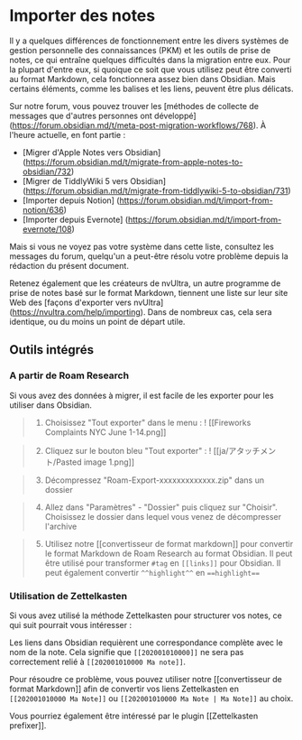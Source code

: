 # Importer des notes

Il y a quelques différences de fonctionnement entre les divers systèmes de gestion personnelle des connaissances (PKM) et les outils de prise de notes, ce qui entraîne quelques difficultés dans la migration entre eux. Pour la plupart d'entre eux, si quoique ce soit que vous utilisez peut être converti au format Markdown, cela fonctionnera assez bien dans Obsidian. Mais certains éléments, comme les balises et les liens, peuvent être plus délicats.

Sur notre forum, vous pouvez trouver les [méthodes de collecte de messages que d'autres personnes ont développé] (https://forum.obsidian.md/t/meta-post-migration-workflows/768). À l'heure actuelle, en font partie :

  * [Migrer d'Apple Notes vers Obsidian] (https://forum.obsidian.md/t/migrate-from-apple-notes-to-obsidian/732)
  * [Migrer de TiddlyWiki 5 vers Obsidian] (https://forum.obsidian.md/t/migrate-from-tiddlywiki-5-to-obsidian/731)
  * [Importer depuis Notion] (https://forum.obsidian.md/t/import-from-notion/636)
  * [Importer depuis Evernote] (https://forum.obsidian.md/t/import-from-evernote/108)

Mais si vous ne voyez pas votre système dans cette liste, consultez les messages du forum, quelqu'un a peut-être résolu votre problème depuis la rédaction du présent document.

Retenez également que les créateurs de nvUltra, un autre programme de prise de notes basé sur le format Markdown, tiennent une liste sur leur site Web des [façons d'exporter vers nvUltra] (https://nvultra.com/help/importing). Dans de nombreux cas, cela sera identique, ou du moins un point de départ utile.

## Outils intégrés

### A partir de Roam Research

Si vous avez des données à migrer, il est facile de les exporter pour les utiliser dans Obsidian.

> 1. Choisissez "Tout exporter" dans le menu :
>! [[Fireworks Complaints NYC June 1-14.png]]

> 2. Cliquez sur le bouton bleu "Tout exporter" :
>! [[ja/アタッチメント/Pasted image 1.png]]

> 3. Décompressez "Roam-Export-xxxxxxxxxxxxx.zip" dans un dossier

> 4. Allez dans "Paramètres" - "Dossier" puis cliquez sur "Choisir".
> Choisissez le dossier dans lequel vous venez de décompresser l'archive

> 5. Utilisez notre [[convertisseur de format markdown]] pour convertir le format Markdown de Roam Research au format Obsidian.
> Il peut être utilisé pour transformer `#tag` en ` [[links]] ` pour Obsidian.
> Il peut également convertir `^^highlight^^` en `==highlight==`

### Utilisation de Zettelkasten

Si vous avez utilisé la méthode Zettelkasten pour structurer vos notes, ce qui suit pourrait vous intéresser :

Les liens dans Obsidian requièrent une correspondance complète avec le nom de la note. Cela signifie que `[[202001010000]]` ne sera pas correctement relié à `[[202001010000 Ma note]]`.

Pour résoudre ce problème, vous pouvez utiliser notre [[convertisseur de format Markdown]] afin de convertir vos liens Zettelkasten en `[[202001010000 Ma Note]]` ou `[[202001010000 Ma Note | Ma Note]]` au choix.

Vous pourriez également être intéressé par le plugin [[Zettelkasten prefixer]].